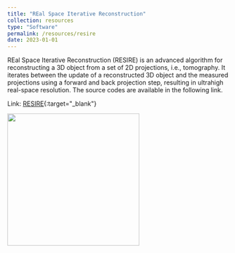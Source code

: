 ```yaml
---
title: "REal Space Iterative Reconstruction"
collection: resources
type: "Software"
permalink: /resources/resire
date: 2023-01-01
---
```


REal Space Iterative Reconstruction (RESIRE) is an advanced algorithm for reconstructing a 3D object from a set of 2D projections, i.e., tomography.
It iterates between the update of a reconstructed 3D object and the measured projections using a forward and back projection step, resulting in ultrahigh real-space resolution.
The source codes are available in the following link.

Link: [RESIRE](https://zenodo.org/records/7819857){:target="_blank"}

<image align="left" height="300" src="/images/resources/resire.jpg"></image>
<br>
